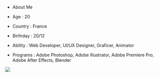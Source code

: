 - About Me

- Age : 20
- Country : France 
- Birthday : 20/12
- Ability : Web Developer, UI/UX Designer, Graficer, Animator
- Programs : Adobe Photoshop, Adobe Illustrator, Adobe Premiere Pro, Adobe After Effects, Blender



![](https://komarev.com/ghpvc/?username=Reborn-JS&color=blueviolet)
